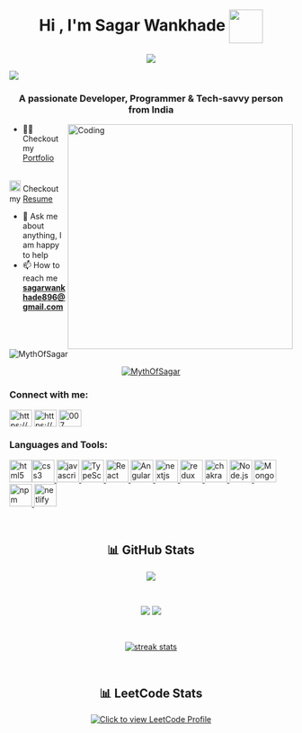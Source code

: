 <h1 align="center">Hi , I'm Sagar Wankhade <a href="#"><img width="60" height="60" align="center"
  src="https://media.tenor.com/fFWcjOYqpWMAAAAM/jasgagger-jason.gif"></a> </h1>

<p align="center">
  <a href="#">
<img src="https://readme-typing-svg.herokuapp.com?size=26&duration=2500&lines=Software+Engineer;fullstack+developer">
</a>
</p>
<a href="#">
<img src="https://blog.postman.com/wp-content/uploads/2019/01/platform.png"></a>

<h3 align="center">A passionate Developer, Programmer & Tech-savvy person from India</h3>

<img align="right" alt="Coding" width="400"
src="https://i.pinimg.com/originals/5a/ab/23/5aab239aeaf861b629f3eac134d6bf74.gif">



<!-- Portfolio -->
- 👨‍💻 Checkout my [Portfolio](https://MythOfSagar.github.io) &nbsp; <img width="15"
src="https://i.gifer.com/origin/b3/b34dc1592ae8556da933835c0d532738_w200.webp">


<!-- Resume  -->
<img width="20"
src="https://user-images.githubusercontent.com/66555692/190847273-1a125e30-6bb9-4221-916f-47ef6d774f58.png"> Checkout
my [Resume](https://drive.google.com/file/d/1fNp6Hs_BnTyJ8irjtbHlPhkTkV_qJxzC/view?usp=sharing)&nbsp; <img width="15"
src="https://i.gifer.com/origin/b3/b34dc1592ae8556da933835c0d532738_w200.webp">





- 💬 Ask me about anything, I am happy to help <img width="15"
src="https://i.gifer.com/origin/b3/b34dc1592ae8556da933835c0d532738_w200.webp">
- 📫 How to reach me **sagarwankhade896@gmail.com** <img width="15"
src="https://i.gifer.com/origin/b3/b34dc1592ae8556da933835c0d532738_w200.webp">

<p align="left"> <img src="https://komarev.com/ghpvc/?username=MythOfSagar&label=Profile%20views&color=0e75b6&style=flat"
  alt="MythOfSagar" /> </p>

<p align="center"> <a href="#"><img src="https://github-profile-trophy.vercel.app/?username=MythOfSagar&theme=algolia"
  alt="MythOfSagar" /></a> </p>

<h3 align="left">Connect with me:</h3>
<p align="left">
<a href="https://www.linkedin.com/in/MythOfSagar/" target="_blank"><img align="center"
     src="https://raw.githubusercontent.com/rahuldkjain/github-profile-readme-generator/master/src/images/icons/Social/linked-in-alt.svg"
     alt="https://www.linkedin.com/in/MythOfSagar/" height="30" width="40" /></a>
<a href="https://instagram.com/MythOfSagar" target="_blank"><img align="center"
     src="https://raw.githubusercontent.com/rahuldkjain/github-profile-readme-generator/master/src/images/icons/Social/instagram.svg"
     alt="https://www.instagram.com" height="30" width="40" /></a>
<a href="https://www.leetcode.com/MythOfSagar" target="_blank"><img align="center"
     src="https://raw.githubusercontent.com/rahuldkjain/github-profile-readme-generator/master/src/images/icons/Social/leet-code.svg"
     alt="007" height="30" width="40" /></a>
</p>

<h3 align="left">Languages and Tools:</h3>
<p align="left">
  <a href="#">
<img src="https://user-images.githubusercontent.com/25181517/192158954-f88b5814-d510-4564-b285-dff7d6400dad.png"
  alt="html5" width="40" height="40" /><img
  src="https://user-images.githubusercontent.com/25181517/183898674-75a4a1b1-f960-4ea9-abcb-637170a00a75.png"
  alt="css3" width="40" height="40" />
<img src="https://user-images.githubusercontent.com/25181517/117447155-6a868a00-af3d-11eb-9cfe-245df15c9f3f.png"
  alt="javascript" width="40" height="40" />
<img src="https://profilinator.rishav.dev/skills-assets/typescript-original.svg" alt="TypeScript" width="40"
  height="40" />
<img src="https://profilinator.rishav.dev/skills-assets/react-original-wordmark.svg" alt="React" width="40"
  height="40" />
    <img src="https://upload.wikimedia.org/wikipedia/commons/thumb/c/cf/Angular_full_color_logo.svg/1200px-Angular_full_color_logo.svg.png" alt="Angular" width="40"
  height="40" />
<img src="https://www.rlogical.com/wp-content/uploads/2021/08/Rlogical-Blog-Images-thumbnail.png" alt="nextjs"
  width="40" height="40" />
<img src="https://user-images.githubusercontent.com/25181517/187896150-cc1dcb12-d490-445c-8e4d-1275cd2388d6.png"
  alt="redux" width="40" height="40" />
<img src="https://user-images.githubusercontent.com/25181517/190887639-d0ba4ec9-ddbe-45dd-bea1-4db83846503e.png"
  alt="chakra" width="40" height="40" />
<img src="https://profilinator.rishav.dev/skills-assets/nodejs-original-wordmark.svg" alt="Node.js" width="40"
  height="40" />
<img src="https://profilinator.rishav.dev/skills-assets/mongodb-original-wordmark.svg" alt="MongoDB" width="40"
  height="40" />
<img src="https://user-images.githubusercontent.com/25181517/121401671-49102800-c959-11eb-9f6f-74d49a5e1774.png"
  alt="npm" width="40" height="40" />

<img src="https://skillicons.dev/icons?i=netlify" alt="netlify" width="40" height="40" />
</a>
</p>
<br />

<h2 align="center"> 📊 GitHub Stats</h2>
<p align="center">
  <a href="#">
<img
  src="http://github-profile-summary-cards.vercel.app/api/cards/profile-details?username=MythOfSagar&theme=solarized_dark">
</a>
</p>
<br />
<p align="center">
  <a href="#">
<img
  src="http://github-profile-summary-cards.vercel.app/api/cards/most-commit-language?username=MythOfSagar&theme=solarized_dark"></a>
  <a href="#"><img src="http://github-profile-summary-cards.vercel.app/api/cards/stats?username=MythOfSagar&theme=solarized_dark"></a>

</p>
<br />
<p align="center">
  <a href="#">
<img alt="streak stats"
  src="https://github-readme-streak-stats.herokuapp.com/?user=MythOfSagar&theme=nord"></a>
</p>
<br />
<h2 align="center">📊 LeetCode Stats</h2>
<p align="center">
<a href="https://www.leetcode.com/MythOfSagar" target="_blank"><img title="Click to view LeetCode Profile"
     align="center" src="https://leetcard.jacoblin.cool/MythOfSagar?theme=nord" /></a>
</p>